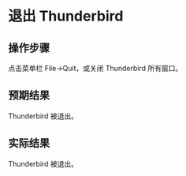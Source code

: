 # 退出 Thunderbird

## 操作步骤

点击菜单栏 File->Quit，或关闭 Thunderbird 所有窗口。

## 预期结果

Thunderbird 被退出。

## 实际结果

Thunderbird 被退出。
